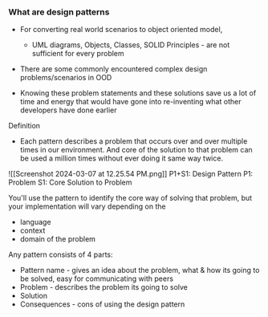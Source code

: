 ### What are design patterns

- For converting real world scenarios to object oriented model,
	- UML diagrams, Objects, Classes, SOLID Principles - are not sufficient for every problem

- There are some commonly encountered complex design problems/scenarios in OOD
- Knowing these problem statements and these solutions save us a lot of time and energy that would have gone into re-inventing what other developers have done earlier

Definition
- Each pattern describes a problem that occurs over and over multiple times in our environment. And core of the solution to that problem can be used a million times without ever doing it same way twice.

![[Screenshot 2024-03-07 at 12.25.54 PM.png]]
P1+S1: Design Pattern
P1: Problem
S1: Core Solution to Problem

You'll use the pattern to identify the core way of solving that problem, but your implementation will vary depending on the
- language
- context
- domain of the problem

Any pattern consists of 4 parts:
- Pattern name - gives an idea about the problem, what & how its going to be solved, easy for communicating with peers
- Problem - describes the problem its going to solve
- Solution
- Consequences - cons of using the design pattern
